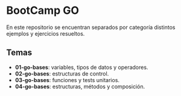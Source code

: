 # BootCamp GO
En este repositorio se encuentran separados por categoría distintos ejemplos y ejercicios resueltos.

## Temas
* **01-go-bases**: variables, tipos de datos y operadores.
* **02-go-bases**: estructuras de control.
* **03-go-bases**: funciones y tests unitarios.
* **04-go-bases**: estructuras, métodos y composición.
